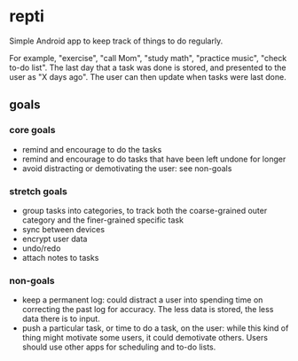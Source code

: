 <!--
SPDX-FileCopyrightText: 2024 Daniel Getz <dan@getzit.net>

SPDX-License-Identifier: GPL-3.0-or-later
-->

# repti

Simple Android app to keep track of things to do regularly.

For example, "exercise", "call Mom", "study math", "practice music",
"check to-do list".
The last day that a task was done is stored, and presented to the user
as "X days ago". The user can then update when tasks were last done.

## goals

### core goals

- remind and encourage to do the tasks
- remind and encourage to do tasks that have been left undone for longer
- avoid distracting or demotivating the user: see non-goals

### stretch goals

- group tasks into categories, to track both the coarse-grained
  outer category and the finer-grained specific task
- sync between devices
- encrypt user data
- undo/redo
- attach notes to tasks

### non-goals

- keep a permanent log: could distract a user into spending time on
  correcting the past log for accuracy. The less data is stored, the less
  data there is to input.
- push a particular task, or time to do a task, on the user: while this
  kind of thing might motivate some users, it could demotivate others.
  Users should use other apps for scheduling and to-do lists.